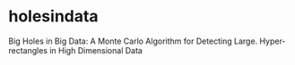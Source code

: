 # holesindata
Big Holes in Big Data: A Monte Carlo Algorithm for Detecting Large. Hyper-rectangles in High Dimensional Data
